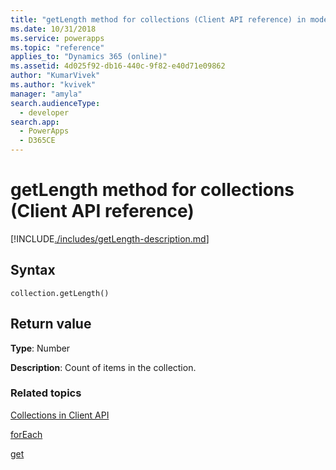 ```yaml
---
title: "getLength method for collections (Client API reference) in model-driven apps| MicrosoftDocs"
ms.date: 10/31/2018
ms.service: powerapps
ms.topic: "reference"
applies_to: "Dynamics 365 (online)"
ms.assetid: 4d025f92-db16-440c-9f82-e40d71e09862
author: "KumarVivek"
ms.author: "kvivek"
manager: "amyla"
search.audienceType: 
  - developer
search.app: 
  - PowerApps
  - D365CE
---
```

# getLength method for collections (Client API reference)



[!INCLUDE[./includes/getLength-description.md](./includes/getLength-description.md)]

## Syntax

`collection.getLength()`

## Return value

**Type**: Number

**Description**: Count of items in the collection.

### Related topics
[Collections in Client API](../collections.md)

[forEach](forEach.md)

[get](get.md)